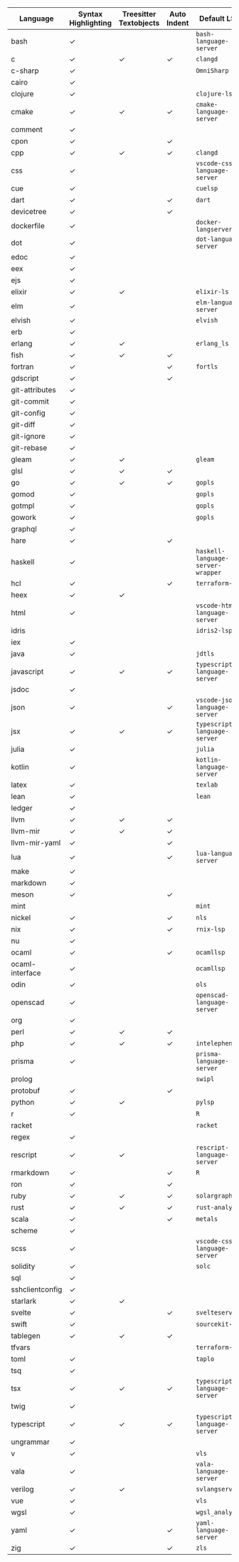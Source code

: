 | Language | Syntax Highlighting | Treesitter Textobjects | Auto Indent | Default LSP |
| --- | --- | --- | --- | --- |
| bash | ✓ |  |  | `bash-language-server` |
| c | ✓ | ✓ | ✓ | `clangd` |
| c-sharp | ✓ |  |  | `OmniSharp` |
| cairo | ✓ |  |  |  |
| clojure | ✓ |  |  | `clojure-lsp` |
| cmake | ✓ | ✓ | ✓ | `cmake-language-server` |
| comment | ✓ |  |  |  |
| cpon | ✓ |  | ✓ |  |
| cpp | ✓ | ✓ | ✓ | `clangd` |
| css | ✓ |  |  | `vscode-css-language-server` |
| cue | ✓ |  |  | `cuelsp` |
| dart | ✓ |  | ✓ | `dart` |
| devicetree | ✓ |  | ✓ |  |
| dockerfile | ✓ |  |  | `docker-langserver` |
| dot | ✓ |  |  | `dot-language-server` |
| edoc | ✓ |  |  |  |
| eex | ✓ |  |  |  |
| ejs | ✓ |  |  |  |
| elixir | ✓ | ✓ |  | `elixir-ls` |
| elm | ✓ |  |  | `elm-language-server` |
| elvish | ✓ |  |  | `elvish` |
| erb | ✓ |  |  |  |
| erlang | ✓ | ✓ |  | `erlang_ls` |
| fish | ✓ | ✓ | ✓ |  |
| fortran | ✓ |  | ✓ | `fortls` |
| gdscript | ✓ |  | ✓ |  |
| git-attributes | ✓ |  |  |  |
| git-commit | ✓ |  |  |  |
| git-config | ✓ |  |  |  |
| git-diff | ✓ |  |  |  |
| git-ignore | ✓ |  |  |  |
| git-rebase | ✓ |  |  |  |
| gleam | ✓ | ✓ |  | `gleam` |
| glsl | ✓ | ✓ | ✓ |  |
| go | ✓ | ✓ | ✓ | `gopls` |
| gomod | ✓ |  |  | `gopls` |
| gotmpl | ✓ |  |  | `gopls` |
| gowork | ✓ |  |  | `gopls` |
| graphql | ✓ |  |  |  |
| hare | ✓ |  | ✓ |  |
| haskell | ✓ |  |  | `haskell-language-server-wrapper` |
| hcl | ✓ |  | ✓ | `terraform-ls` |
| heex | ✓ | ✓ |  |  |
| html | ✓ |  |  | `vscode-html-language-server` |
| idris |  |  |  | `idris2-lsp` |
| iex | ✓ |  |  |  |
| java | ✓ |  |  | `jdtls` |
| javascript | ✓ | ✓ | ✓ | `typescript-language-server` |
| jsdoc | ✓ |  |  |  |
| json | ✓ |  | ✓ | `vscode-json-language-server` |
| jsx | ✓ | ✓ | ✓ | `typescript-language-server` |
| julia | ✓ |  |  | `julia` |
| kotlin | ✓ |  |  | `kotlin-language-server` |
| latex | ✓ |  |  | `texlab` |
| lean | ✓ |  |  | `lean` |
| ledger | ✓ |  |  |  |
| llvm | ✓ | ✓ | ✓ |  |
| llvm-mir | ✓ | ✓ | ✓ |  |
| llvm-mir-yaml | ✓ |  | ✓ |  |
| lua | ✓ |  | ✓ | `lua-language-server` |
| make | ✓ |  |  |  |
| markdown | ✓ |  |  |  |
| meson | ✓ |  | ✓ |  |
| mint |  |  |  | `mint` |
| nickel | ✓ |  | ✓ | `nls` |
| nix | ✓ |  | ✓ | `rnix-lsp` |
| nu | ✓ |  |  |  |
| ocaml | ✓ |  | ✓ | `ocamllsp` |
| ocaml-interface | ✓ |  |  | `ocamllsp` |
| odin | ✓ |  |  | `ols` |
| openscad | ✓ |  |  | `openscad-language-server` |
| org | ✓ |  |  |  |
| perl | ✓ | ✓ | ✓ |  |
| php | ✓ | ✓ | ✓ | `intelephense` |
| prisma | ✓ |  |  | `prisma-language-server` |
| prolog |  |  |  | `swipl` |
| protobuf | ✓ |  | ✓ |  |
| python | ✓ | ✓ |  | `pylsp` |
| r | ✓ |  |  | `R` |
| racket |  |  |  | `racket` |
| regex | ✓ |  |  |  |
| rescript | ✓ | ✓ |  | `rescript-language-server` |
| rmarkdown | ✓ |  | ✓ | `R` |
| ron | ✓ |  | ✓ |  |
| ruby | ✓ | ✓ | ✓ | `solargraph` |
| rust | ✓ | ✓ | ✓ | `rust-analyzer` |
| scala | ✓ |  | ✓ | `metals` |
| scheme | ✓ |  |  |  |
| scss | ✓ |  |  | `vscode-css-language-server` |
| solidity | ✓ |  |  | `solc` |
| sql | ✓ |  |  |  |
| sshclientconfig | ✓ |  |  |  |
| starlark | ✓ | ✓ |  |  |
| svelte | ✓ |  | ✓ | `svelteserver` |
| swift | ✓ |  |  | `sourcekit-lsp` |
| tablegen | ✓ | ✓ | ✓ |  |
| tfvars |  |  |  | `terraform-ls` |
| toml | ✓ |  |  | `taplo` |
| tsq | ✓ |  |  |  |
| tsx | ✓ | ✓ | ✓ | `typescript-language-server` |
| twig | ✓ |  |  |  |
| typescript | ✓ | ✓ | ✓ | `typescript-language-server` |
| ungrammar | ✓ |  |  |  |
| v | ✓ |  |  | `vls` |
| vala | ✓ |  |  | `vala-language-server` |
| verilog | ✓ | ✓ |  | `svlangserver` |
| vue | ✓ |  |  | `vls` |
| wgsl | ✓ |  |  | `wgsl_analyzer` |
| yaml | ✓ |  | ✓ | `yaml-language-server` |
| zig | ✓ |  | ✓ | `zls` |
